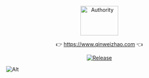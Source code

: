 <p align="center">
  <a class="logo" href="https://github.com/qinweizhao/qwz-component">
    <img src="https://cdn.jsdelivr.net/gh/qinweizhao/qwz-component@master/logo.png" height="80" width="45%" alt="Authority">
  </a>
</p>

<p align="center">
👉 <a href="https://www.qinweizhao.com">https://www.qinweizhao.com</a> 👈
</p>

<p align="center">
  <a href="https://github.com/qinweizhao/qwz-component" target="_blank">
    <img src="https://img.shields.io/github/v/release/qinweizhao/qwz-component?include_prereleases" alt="Release"/>
  </a>
</p>


![Alt](https://repobeats.axiom.co/api/embed/e442f3cd317c9ee87ecb870c948f2ab45bb88f21.svg "Repobeats analytics image")
